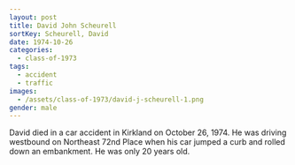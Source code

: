 ```yaml
---
layout: post
title: David John Scheurell
sortKey: Scheurell, David
date: 1974-10-26
categories:
  - class-of-1973
tags:
  - accident
  - traffic
images:
  - /assets/class-of-1973/david-j-scheurell-1.png
gender: male
---
```

David died in a car accident in Kirkland on October 26, 1974.  He was driving westbound on Northeast 72nd Place when his car jumped a curb and rolled down an embankment.  He was only 20 years old. 
